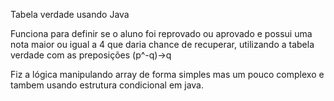 Tabela verdade usando Java

Funciona para definir se o aluno foi reprovado ou aprovado e possui uma nota maior ou igual a 4 que daria chance de recuperar, utilizando a tabela verdade com as preposições (p^-q)->q

Fiz a lógica manipulando array de forma simples mas um pouco complexo e tambem usando estrutura condicional em java.


